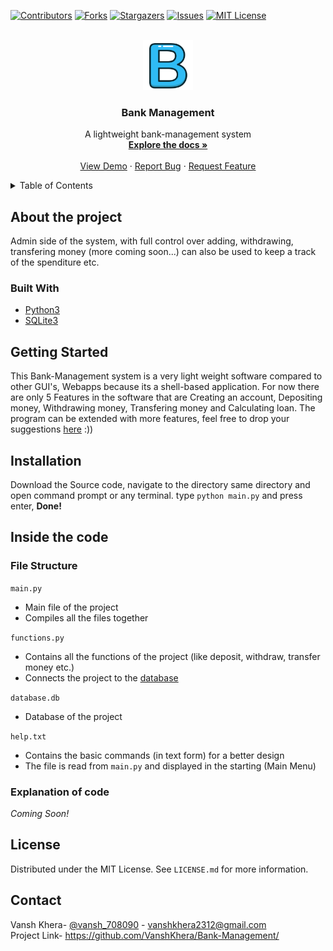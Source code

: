 [![Contributors][contributors-shield]][contributors-url]
[![Forks][forks-shield]][forks-url]
[![Stargazers][stars-shield]][stars-url]
[![Issues][issues-shield]][issues-url]
[![MIT License][license-shield]][license-url]



<!-- PROJECT LOGO -->
<br />
<div align="center">
  <a href="https://github.com/VanshKhera/Bank-Management/">
    <img src="logo.png" alt="Logo" width="80" height="80">
  </a>

<h3 align="center">Bank Management</h3>

  <p align="center">
A lightweight bank-management system
    <br />
    <a href="https://github.com/VanshKhera/Bank-Management"><strong>Explore the docs »</strong></a>
    <br />
    <br />
    <a href="https://github.com/VanshKhera/Bank-Management">View Demo</a>
    ·
    <a href="https://github.com/VanshKhera/Bank-Management/issues">Report Bug</a>
    ·
    <a href="https://github.com/VanshKhera/Bank-Management/issues">Request Feature</a>
  </p>
</div>



<!-- TABLE OF CONTENTS -->
<details>
  <summary>Table of Contents</summary>
  <ol>
    <li>
      <a href="#about-the-project">About The Project</a>
      <ul>
        <li><a href="#built-with">Built With</a></li>
      </ul>
    </li>
    <li>
      <a href="#getting-started">Getting Started</a>
      <ul>
        <li><a href="#installation">Installation</a></li>
      </ul>
    <li>
      <a href="#inside-the-code">Inside the code</a>
      <ul>
        <li><a href="#file-structure">File structure</a></li>
        <li><a href="#explanation-of-code">Explanation of code</a></li>
      </ul>
    </li>
    <li><a href="#license">License</a></li>
    <li><a href="#contact">Contact</a></li>
  </ol>
</details>

## About the project
Admin side of the system, with full control over adding, withdrawing, transfering money (more coming soon...) can also be used to keep a track of the spenditure etc.
### Built With
- [Python3](https://www.python.org/)
- [SQLite3](https://www.sqlite.org/index.html)

## Getting Started
This Bank-Management system is a very light weight software compared to other GUI's, Webapps because its a shell-based application. For now there are only 5 Features  in the software that are Creating an account, Depositing money, Withdrawing money, Transfering money and Calculating loan. The program can be extended with more features, feel free to drop your suggestions [here](https://github.com/VanshKhera/Bank-Management/issues) :))
## Installation 
Download the Source code, navigate to the directory same directory and open command prompt or any terminal. type `python main.py` and press enter, **Done!**
## Inside the code
### File Structure
`main.py`
- Main file of the project
- Compiles all the files together 

`functions.py`
- Contains all the functions of the project (like deposit, withdraw, transfer money etc.)
- Connects the project to the [database](database.db)

`database.db`
- Database of the project

`help.txt`
- Contains the basic commands (in text form) for a better design
- The file is read from `main.py` and displayed in the starting (Main Menu)

### Explanation of code
*Coming Soon!*
<!-- if you reached here, im TOO LAZY for this feature still i'll try to work on it, thanks :)-->

## License
Distributed under the MIT License. See `LICENSE.md` for more information.

## Contact
Vansh Khera- [@vansh_708090](https://www.instagram.com/vansh_708090/) - vanshkhera2312@gmail.com
<br>
Project Link- https://github.com/VanshKhera/Bank-Management/
<!-- MARKDOWN LINKS & IMAGES -->
<!-- https://www.markdownguide.org/basic-syntax/#reference-style-links -->
[contributors-shield]: https://img.shields.io/github/contributors/VanshKhera/Bank-Management.svg?style=for-the-badge
[contributors-url]: https://github.com/VanshKhera/Bank-Management/graphs/contributors
[forks-shield]: https://img.shields.io/github/forks/VanshKhera/Bank-Management.svg?style=for-the-badge
[forks-url]: https://github.com/VanshKhera/Bank-Management/network/members
[stars-shield]: https://img.shields.io/github/stars/VanshKhera/Bank-Management.svg?style=for-the-badge
[stars-url]: https://github.com/VanshKhera/Bank-Management/stargazers
[issues-shield]: https://img.shields.io/github/issues/VanshKhera/Bank-Management.svg?style=for-the-badge
[issues-url]: https://github.com/VanshKhera/Bank-Management/issues
[license-shield]: https://img.shields.io/github/license/VanshKhera/Bank-Management.svg?style=for-the-badge
[license-url]: https://github.com/VanshKhera/Bank-Management/blob/master/LICENSE.txt
